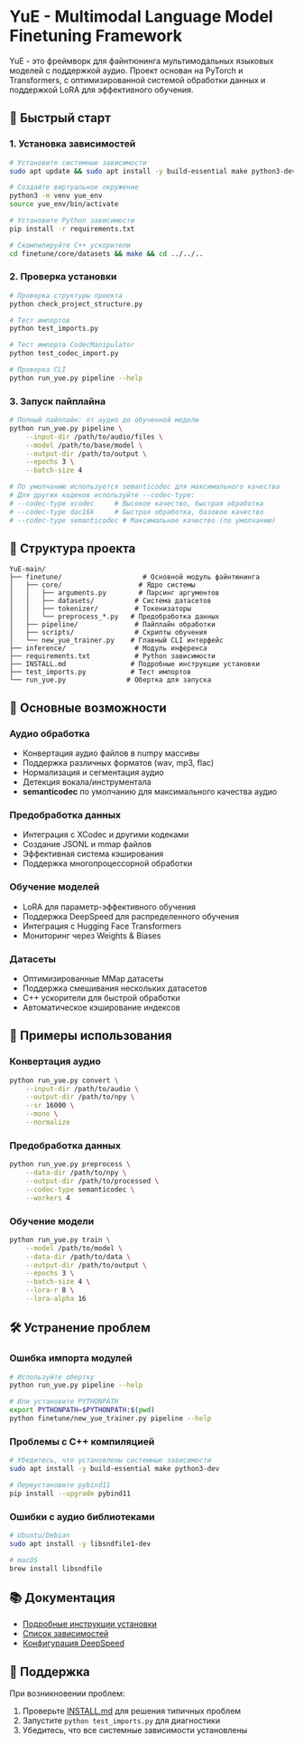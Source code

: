 # YuE - Multimodal Language Model Finetuning Framework

YuE - это фреймворк для файнтюнинга мультимодальных языковых моделей с поддержкой аудио. Проект основан на PyTorch и Transformers, с оптимизированной системой обработки данных и поддержкой LoRA для эффективного обучения.

## 🚀 Быстрый старт

### 1. Установка зависимостей

```bash
# Установите системные зависимости
sudo apt update && sudo apt install -y build-essential make python3-dev

# Создайте виртуальное окружение
python3 -m venv yue_env
source yue_env/bin/activate

# Установите Python зависимости
pip install -r requirements.txt

# Скомпилируйте C++ ускорители
cd finetune/core/datasets && make && cd ../../..
```

### 2. Проверка установки

```bash
# Проверка структуры проекта
python check_project_structure.py

# Тест импортов
python test_imports.py

# Тест импорта CodecManipulator
python test_codec_import.py

# Проверка CLI
python run_yue.py pipeline --help
```

### 3. Запуск пайплайна

```bash
# Полный пайплайн: от аудио до обученной модели
python run_yue.py pipeline \
    --input-dir /path/to/audio/files \
    --model /path/to/base/model \
    --output-dir /path/to/output \
    --epochs 3 \
    --batch-size 4

# По умолчанию используется semanticodec для максимального качества
# Для других кодеков используйте --codec-type:
# --codec-type xcodec     # Высокое качество, быстрая обработка
# --codec-type dac16k     # Быстрая обработка, базовое качество
# --codec-type semanticodec # Максимальное качество (по умолчанию)
```

## 📁 Структура проекта

```
YuE-main/
├── finetune/                    # Основной модуль файнтюнинга
│   ├── core/                   # Ядро системы
│   │   ├── arguments.py        # Парсинг аргументов
│   │   ├── datasets/          # Система датасетов
│   │   ├── tokenizer/         # Токенизаторы
│   │   └── preprocess_*.py   # Предобработка данных
│   ├── pipeline/              # Пайплайн обработки
│   ├── scripts/               # Скрипты обучения
│   └── new_yue_trainer.py    # Главный CLI интерфейс
├── inference/                 # Модуль инференса
├── requirements.txt           # Python зависимости
├── INSTALL.md                # Подробные инструкции установки
├── test_imports.py           # Тест импортов
└── run_yue.py               # Обертка для запуска
```

## 🔧 Основные возможности

### Аудио обработка
- Конвертация аудио файлов в numpy массивы
- Поддержка различных форматов (wav, mp3, flac)
- Нормализация и сегментация аудио
- Детекция вокала/инструментала
- **semanticodec** по умолчанию для максимального качества аудио

### Предобработка данных
- Интеграция с XCodec и другими кодеками
- Создание JSONL и mmap файлов
- Эффективная система кэширования
- Поддержка многопроцессорной обработки

### Обучение моделей
- LoRA для параметр-эффективного обучения
- Поддержка DeepSpeed для распределенного обучения
- Интеграция с Hugging Face Transformers
- Мониторинг через Weights & Biases

### Датасеты
- Оптимизированные MMap датасеты
- Поддержка смешивания нескольких датасетов
- C++ ускорители для быстрой обработки
- Автоматическое кэширование индексов

## 📖 Примеры использования

### Конвертация аудио
```bash
python run_yue.py convert \
    --input-dir /path/to/audio \
    --output-dir /path/to/npy \
    --sr 16000 \
    --mono \
    --normalize
```

### Предобработка данных
```bash
python run_yue.py preprocess \
    --data-dir /path/to/npy \
    --output-dir /path/to/processed \
    --codec-type semanticodec \
    --workers 4
```

### Обучение модели
```bash
python run_yue.py train \
    --model /path/to/model \
    --data-dir /path/to/data \
    --output-dir /path/to/output \
    --epochs 3 \
    --batch-size 4 \
    --lora-r 8 \
    --lora-alpha 16
```

## 🛠️ Устранение проблем

### Ошибка импорта модулей
```bash
# Используйте обертку
python run_yue.py pipeline --help

# Или установите PYTHONPATH
export PYTHONPATH=$PYTHONPATH:$(pwd)
python finetune/new_yue_trainer.py pipeline --help
```

### Проблемы с C++ компиляцией
```bash
# Убедитесь, что установлены системные зависимости
sudo apt install -y build-essential make python3-dev

# Переустановите pybind11
pip install --upgrade pybind11
```

### Ошибки с аудио библиотеками
```bash
# Ubuntu/Debian
sudo apt install -y libsndfile1-dev

# macOS
brew install libsndfile
```

## 📚 Документация

- [Подробные инструкции установки](INSTALL.md)
- [Список зависимостей](requirements.txt)
- [Конфигурация DeepSpeed](finetune/config/ds_config_zero2.json)

## 🤝 Поддержка

При возникновении проблем:

1. Проверьте [INSTALL.md](INSTALL.md) для решения типичных проблем
2. Запустите `python test_imports.py` для диагностики
3. Убедитесь, что все системные зависимости установлены
